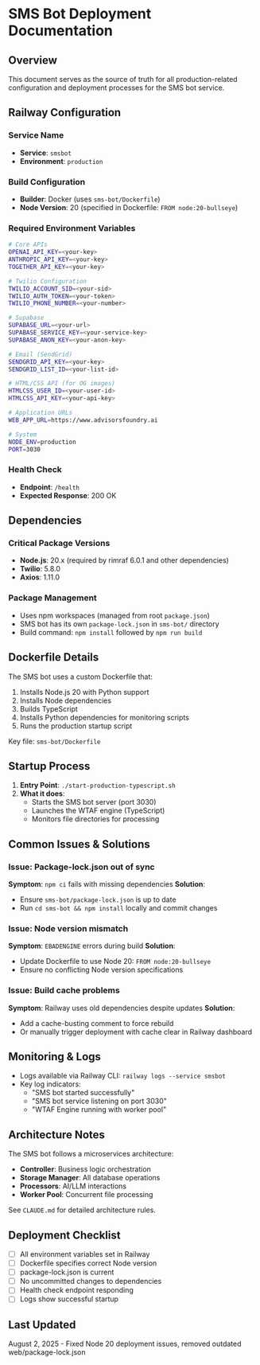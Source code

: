 # SMS Bot Deployment Documentation

## Overview
This document serves as the source of truth for all production-related configuration and deployment processes for the SMS bot service.

## Railway Configuration

### Service Name
- **Service**: `smsbot`
- **Environment**: `production`

### Build Configuration
- **Builder**: Docker (uses `sms-bot/Dockerfile`)
- **Node Version**: 20 (specified in Dockerfile: `FROM node:20-bullseye`)

### Required Environment Variables
```bash
# Core APIs
OPENAI_API_KEY=<your-key>
ANTHROPIC_API_KEY=<your-key>
TOGETHER_API_KEY=<your-key>

# Twilio Configuration
TWILIO_ACCOUNT_SID=<your-sid>
TWILIO_AUTH_TOKEN=<your-token>
TWILIO_PHONE_NUMBER=<your-number>

# Supabase
SUPABASE_URL=<your-url>
SUPABASE_SERVICE_KEY=<your-service-key>
SUPABASE_ANON_KEY=<your-anon-key>

# Email (SendGrid)
SENDGRID_API_KEY=<your-key>
SENDGRID_LIST_ID=<your-list-id>

# HTML/CSS API (for OG images)
HTMLCSS_USER_ID=<your-user-id>
HTMLCSS_API_KEY=<your-api-key>

# Application URLs
WEB_APP_URL=https://www.advisorsfoundry.ai

# System
NODE_ENV=production
PORT=3030
```

### Health Check
- **Endpoint**: `/health`
- **Expected Response**: 200 OK

## Dependencies

### Critical Package Versions
- **Node.js**: 20.x (required by rimraf 6.0.1 and other dependencies)
- **Twilio**: 5.8.0
- **Axios**: 1.11.0

### Package Management
- Uses npm workspaces (managed from root `package.json`)
- SMS bot has its own `package-lock.json` in `sms-bot/` directory
- Build command: `npm install` followed by `npm run build`

## Dockerfile Details

The SMS bot uses a custom Dockerfile that:
1. Installs Node.js 20 with Python support
2. Installs Node dependencies
3. Builds TypeScript
4. Installs Python dependencies for monitoring scripts
5. Runs the production startup script

Key file: `sms-bot/Dockerfile`

## Startup Process

1. **Entry Point**: `./start-production-typescript.sh`
2. **What it does**:
   - Starts the SMS bot server (port 3030)
   - Launches the WTAF engine (TypeScript)
   - Monitors file directories for processing

## Common Issues & Solutions

### Issue: Package-lock.json out of sync
**Symptom**: `npm ci` fails with missing dependencies
**Solution**: 
- Ensure `sms-bot/package-lock.json` is up to date
- Run `cd sms-bot && npm install` locally and commit changes

### Issue: Node version mismatch
**Symptom**: `EBADENGINE` errors during build
**Solution**: 
- Update Dockerfile to use Node 20: `FROM node:20-bullseye`
- Ensure no conflicting Node version specifications

### Issue: Build cache problems
**Symptom**: Railway uses old dependencies despite updates
**Solution**: 
- Add a cache-busting comment to force rebuild
- Or manually trigger deployment with cache clear in Railway dashboard

## Monitoring & Logs

- Logs available via Railway CLI: `railway logs --service smsbot`
- Key log indicators:
  - "SMS bot started successfully"
  - "SMS bot service listening on port 3030"
  - "WTAF Engine running with worker pool"

## Architecture Notes

The SMS bot follows a microservices architecture:
- **Controller**: Business logic orchestration
- **Storage Manager**: All database operations
- **Processors**: AI/LLM interactions
- **Worker Pool**: Concurrent file processing

See `CLAUDE.md` for detailed architecture rules.

## Deployment Checklist

- [ ] All environment variables set in Railway
- [ ] Dockerfile specifies correct Node version
- [ ] package-lock.json is current
- [ ] No uncommitted changes to dependencies
- [ ] Health check endpoint responding
- [ ] Logs show successful startup

## Last Updated
August 2, 2025 - Fixed Node 20 deployment issues, removed outdated web/package-lock.json
